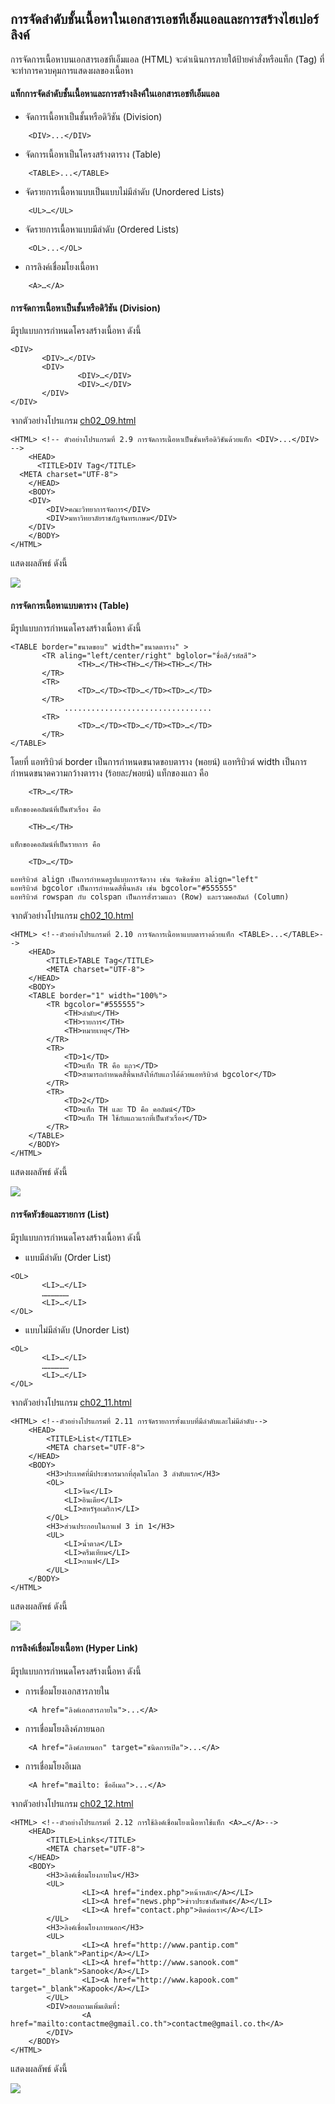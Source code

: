 ## การจัดลำดับชั้นเนื้อหาในเอกสารเอชทีเอ็มแอลและการสร้างไฮเปอร์ลิงค์
การจัดการเนื้อหาบนเอกสารเอชทีเอ็มแอล (HTML) จะดำเนินการภายใต้ป้ายคำสั่งหรือแท็ก (Tag) ที่จะทำการควบคุมการแสดงผลของเนื้อหา

#### แท็กการจัดลำดับชั้นเนื้อหาและการสร้างลิงค์ในเอกสารเอชทีเอ็มแอล
* จัดการเนื้อหาเป็นชั้นหรือดิวิชัน (Division)
```
    <DIV>...</DIV>
```
* จัดการเนื้อหาเป็นโครงสร้างตาราง (Table)
```
    <TABLE>...</TABLE>
```
* จัดรายการเนื้อหาแบบเป็นแบบไม่มีลำดับ (Unordered Lists)
```
    <UL>…</UL>
```
* จัดรายการเนื้อหาแบบมีลำดับ (Ordered Lists)
```
    <OL>...</OL>
```
* การลิงค์เชื่อมโยงเนื้อหา
```
    <A>…</A>
```

#### การจัดการเนื้อหาเป็นชั้นหรือดิวิชัน (Division)
มีรูปแบบการกำหนดโครงสร้างเนื้อหา ดังนี้
```
<DIV>                             
       <DIV>…</DIV>
       <DIV>
               <DIV>…</DIV>
               <DIV>…</DIV>
       </DIV>
</DIV>
```
จากตัวอย่างโปรแกรม [ch02_09.html](src/ch02_09.html)
```
<HTML> <!-- ตัวอย่างโปรแกรมที่ 2.9 การจัดการเนื้อหาเป็นชั้นหรือดิวิชันด้วยแท็ก <DIV>...</DIV> -->
    <HEAD>
      <TITLE>DIV Tag</TITLE>
  <META charset="UTF-8">
    </HEAD>
    <BODY>
    <DIV>                             
        <DIV>คณะวิทยาการจัดการ</DIV>
        <DIV>มหาวิทยาลัยราชภัฏจันทรเกษม</DIV>
    </DIV>
    </BODY>
</HTML>
```
แสดงผลลัพธ์ ดังนี้

<img src=output/ch02_09.png>

#### การจัดการเนื้อหาแบบตาราง (Table)
มีรูปแบบการกำหนดโครงสร้างเนื้อหา ดังนี้
```
<TABLE border="ขนาดขอบ" width="ขนาดตาราง" >                             
       <TR aling="left/center/right" bglolor="ชื่อสี/รหัสสี">
               <TH>…</TH><TH>…</TH><TH>…</TH>
       </TR>
       <TR>
               <TD>…</TD><TD>…</TD><TD>…</TD>
       </TR>
            .................................
       <TR>
               <TD>…</TD><TD>…</TD><TD>…</TD>
       </TR>
</TABLE>
```
โดยที่
    แอทริบิวต์ border เป็นการกำหนดขนาดขอบตาราง (พอยน์)
    แอทริบิวต์ width เป็นการกำหนดขนาดความกว้างตาราง (ร้อยละ/พอยน์)
    แท็กของแถว คือ
```
    <TR>…</TR> 
```
    แท็กของคอลัมน์ที่เป็นหัวเรื่อง คือ
```
    <TH>…</TH>
```
    แท็กของคอลัมน์ที่เป็นรายการ คือ
```
    <TD>…</TD> 
```
    แอทริบิวต์ align เป็นการกำหนดรูปแบบการจัดวาง เช่น จัดชิดซ้าย align="left"
	แอทริบิวต์ bgcolor เป็นการกำหนดสีพื้นหลัง เช่น bgcolor="#555555"
    แอทริบิวต์ rowspan กับ colspan เป็นการสั่งรวมแถว (Row) และรวมคอลัมภ์ (Column) 

จากตัวอย่างโปรแกรม [ch02_10.html](src/ch02_10.html)
```
<HTML> <!--ตัวอย่างโปรแกรมที่ 2.10 การจัดการเนื้อหาแบบตารางด้วยแท็ก <TABLE>...</TABLE>-->
    <HEAD>
        <TITLE>TABLE Tag</TITLE>
        <META charset="UTF-8">
    </HEAD>
    <BODY>
    <TABLE border="1" width="100%">                             
        <TR bgcolor="#555555">
            <TH>ลำดับ</TH>
            <TH>รายการ</TH>
            <TH>หมายเหตุ</TH>
        </TR>
        <TR>
            <TD>1</TD>
            <TD>แท็ก TR คือ แถว</TD>
            <TD>สามารถกำหนดสีพื้นหลังให้กับแถวได้ด้วยแอทริบิวต์ bgcolor</TD>
        </TR>
        <TR>
            <TD>2</TD>
            <TD>แท็ก TH และ TD คือ คอลัมน์</TD>
            <TD>แท็ก TH ใช้กับแถวแรกที่เป็นหัวเรื่อง</TD>
        </TR>
    </TABLE>
    </BODY>
</HTML>
```
แสดงผลลัพธ์ ดังนี้

<img src=output/ch02_10.png>

#### การจัดหัวข้อและรายการ (List)
มีรูปแบบการกำหนดโครงสร้างเนื้อหา ดังนี้
* แบบมีลำดับ (Order List)
```
<OL>                             
       <LI>…</LI>
       ………………
       <LI>…</LI>
</OL>
```
* แบบไม่มีลำดับ (Unorder List) 
```
<OL>                             
       <LI>…</LI>
       ………………
       <LI>…</LI>
</OL>
```
จากตัวอย่างโปรแกรม [ch02_11.html](src/ch02_11.html)
```
<HTML> <!--ตัวอย่างโปรแกรมที่ 2.11 การจัดรายการทั้งแบบที่มีลำดับและไม่มีลำดับ-->
    <HEAD>
        <TITLE>List</TITLE>
        <META charset="UTF-8">
    </HEAD>
    <BODY>
        <H3>ประเทศที่มีประชากรมากที่สุดในโลก 3 ลำดับแรก</H3>
        <OL>
            <LI>จีน</LI>
            <LI>อินเดีย</LI>
            <LI>สหรัฐอเมริกา</LI>
        </OL>
        <H3>ส่วนประกอบในกาแฟ 3 in 1</H3>
        <UL>
            <LI>น้ำตาล</LI>
            <LI>ครีมเทียม</LI>
            <LI>กาแฟ</LI>
        </UL>
    </BODY>
</HTML>
```
แสดงผลลัพธ์ ดังนี้

<img src=output/ch02_11.png>

#### การลิงค์เชื่อมโยงเนื้อหา (Hyper Link)
มีรูปแบบการกำหนดโครงสร้างเนื้อหา ดังนี้
* การเชื่อมโยงเอกสารภายใน
```
    <A href="ลิงค์เอกสารภายใน">...</A>                            
```
* การเชื่อมโยงลิงค์ภายนอก  
```
    <A href="ลิงค์ภายนอก" target="ชนิดการเปิด">...</A> 
```
* การเชื่อมโยงอีเมล  
```
    <A href="mailto: ชื่ออีเมล">...</A>
```

จากตัวอย่างโปรแกรม [ch02_12.html](src/ch02_12.html)
```
<HTML> <!--ตัวอย่างโปรแกรมที่ 2.12 การใช้ลิงค์เชื่อมโยงเนื้อหาใช้แท็ก <A>…</A>-->
    <HEAD>
        <TITLE>Links</TITLE>
        <META charset="UTF-8">
    </HEAD>
    <BODY>
        <H3>ลิงค์เชื่อมโยงภายใน</H3>
        <UL>
                <LI><A href="index.php">หน้าหลัก</A></LI>
                <LI><A href="news.php">ข่าวประชาสัมพันธ์</A></LI>
                <LI><A href="contact.php">ติดต่อเรา</A></LI>
        </UL>
        <H3>ลิงค์เชื่อมโยงภายนอก</H3>
        <UL>
                <LI><A href="http://www.pantip.com" target="_blank">Pantip</A></LI>
                <LI><A href="http://www.sanook.com" target="_blank">Sanook</A></LI>
                <LI><A href="http://www.kapook.com" target="_blank">Kapook</A></LI>
        </UL>
        <DIV>สอบถามเพิ่มเติมที่:  
                <A href="mailto:contactme@gmail.co.th">contactme@gmail.co.th</A>
        </DIV>
    </BODY>
</HTML>
```
แสดงผลลัพธ์ ดังนี้

<img src=output/ch02_12.png>